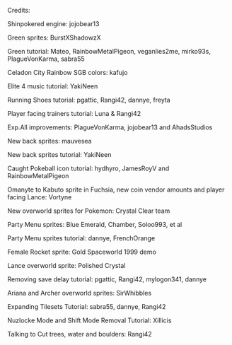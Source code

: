Credits:

Shinpokered engine: jojobear13

Green sprites: BurstXShadowzX

Green tutorial: Mateo, RainbowMetalPigeon, veganlies2me, mirko93s, PlagueVonKarma,
sabra55

Celadon City Rainbow SGB colors: kafujo

Elite 4 music tutorial: YakiNeen

Running Shoes tutorial: pgattic, Rangi42, dannye, freyta

Player facing trainers tutorial: Luna & Rangi42

Exp.All improvements: PlagueVonKarma, jojobear13 and AhadsStudios

New back sprites: mauvesea

New back sprites tutorial: YakiNeen

Caught Pokeball icon tutorial: hydhyro, JamesRoyV and RainbowMetalPigeon

Omanyte to Kabuto sprite in Fuchsia, new coin vendor amounts
and player facing Lance: Vortyne

New overworld sprites for Pokemon: Crystal Clear team

Party Menu sprites: Blue Emerald, Chamber, Soloo993, et al

Party Menu sprites tutorial: dannye, FrenchOrange

Female Rocket sprite: Gold Spaceworld 1999 demo

Lance overworld sprite: Polished Crystal

Removing save delay tutorial: pgattic, Rangi42, mylogon341, dannye

Ariana and Archer overworld sprites: SirWhibbles

Expanding Tilesets Tutorial: sabra55, dannye, Rangi42

Nuzlocke Mode and Shift Mode Removal Tutorial: Xillicis

Talking to Cut trees, water and boulders: Rangi42
